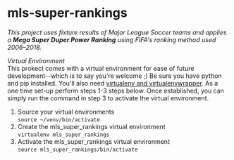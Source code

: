 # mls-super-rankings
*This project uses fixture results of Major League Soccer teams and applies a **Mega Super Duper Power Ranking** using FIFA's ranking method used 2006–2018.*

*Virtual Environment*  
This prokect comes with a virtual environment for ease of future development--which is to say you're welcome ;)
Be sure you have python and pip installed. You'll also need [virtualenv and virtualenvwrapper](https://docs.python-guide.org/dev/virtualenvs/#virtualenvironments-ref). As a one time set-up perform steps 1-3 steps below. Once established, you can simply run the command in step 3 to activate the virtual environment.
<!-- TODO: Create automatic activation within repo -->

1. Source your virtual environments  
  `source ~/venv/bin/activate`
2. Create the mls_super_rankings virtual environment  
  `virtualenv mls_super_rankings`
3. Activate the mls_super_rankings virtual environment  
  `source mls_super_rankings/bin/activate`


